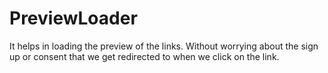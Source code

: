 # PreviewLoader
It helps in loading the preview of the links. Without worrying about the sign up or consent that we get redirected to when we click on the link.
